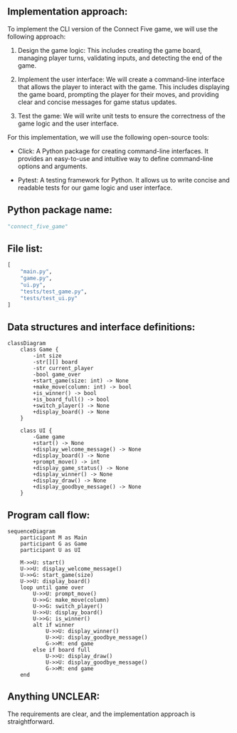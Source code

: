 ## Implementation approach:

To implement the CLI version of the Connect Five game, we will use the following approach:

1. Design the game logic: This includes creating the game board, managing player turns, validating inputs, and detecting the end of the game.

2. Implement the user interface: We will create a command-line interface that allows the player to interact with the game. This includes displaying the game board, prompting the player for their moves, and providing clear and concise messages for game status updates.

3. Test the game: We will write unit tests to ensure the correctness of the game logic and the user interface.

For this implementation, we will use the following open-source tools:

- Click: A Python package for creating command-line interfaces. It provides an easy-to-use and intuitive way to define command-line options and arguments.

- Pytest: A testing framework for Python. It allows us to write concise and readable tests for our game logic and user interface.

## Python package name:

```python
"connect_five_game"
```

## File list:

```python
[
    "main.py",
    "game.py",
    "ui.py",
    "tests/test_game.py",
    "tests/test_ui.py"
]
```

## Data structures and interface definitions:

```mermaid
classDiagram
    class Game {
        -int size
        -str[][] board
        -str current_player
        -bool game_over
        +start_game(size: int) -> None
        +make_move(column: int) -> bool
        +is_winner() -> bool
        +is_board_full() -> bool
        +switch_player() -> None
        +display_board() -> None
    }

    class UI {
        -Game game
        +start() -> None
        +display_welcome_message() -> None
        +display_board() -> None
        +prompt_move() -> int
        +display_game_status() -> None
        +display_winner() -> None
        +display_draw() -> None
        +display_goodbye_message() -> None
    }
```

## Program call flow:

```mermaid
sequenceDiagram
    participant M as Main
    participant G as Game
    participant U as UI

    M->>U: start()
    U->>U: display_welcome_message()
    U->>G: start_game(size)
    U->>U: display_board()
    loop until game over
        U->>U: prompt_move()
        U->>G: make_move(column)
        U->>G: switch_player()
        U->>U: display_board()
        U->>G: is_winner()
        alt if winner
            U->>U: display_winner()
            U->>U: display_goodbye_message()
            G->>M: end game
        else if board full
            U->>U: display_draw()
            U->>U: display_goodbye_message()
            G->>M: end game
    end
```

## Anything UNCLEAR:

The requirements are clear, and the implementation approach is straightforward.